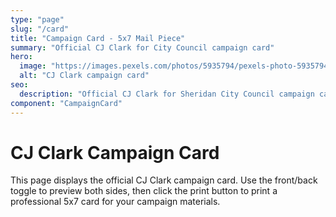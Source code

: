 ```yaml
---
type: "page"
slug: "/card"
title: "Campaign Card - 5x7 Mail Piece"
summary: "Official CJ Clark for City Council campaign card"
hero:
  image: "https://images.pexels.com/photos/5935794/pexels-photo-5935794.jpeg"
  alt: "CJ Clark campaign card"
seo:
  description: "Official CJ Clark for Sheridan City Council campaign card"
component: "CampaignCard"
---
```


# CJ Clark Campaign Card

This page displays the official CJ Clark campaign card. Use the front/back toggle to preview both sides, then click the print button to print a professional 5x7 card for your campaign materials.